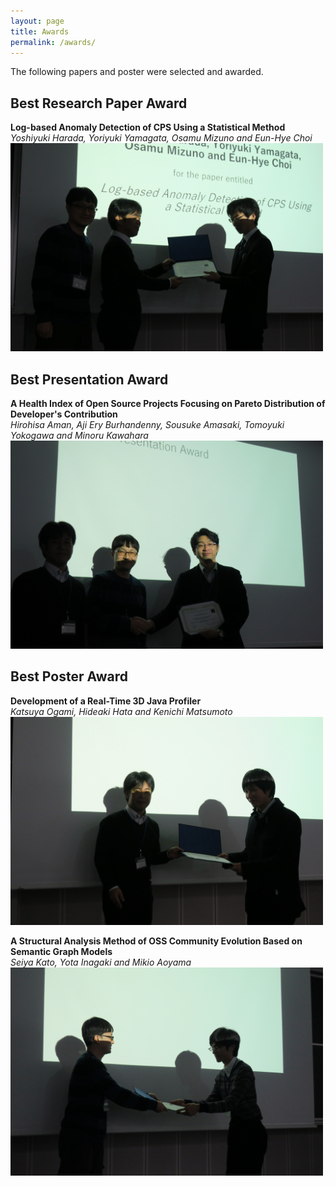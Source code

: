 ```yaml
---
layout: page
title: Awards
permalink: /awards/
---
```


The following papers and poster were selected and awarded.


## Best Research Paper Award
**Log-based Anomaly Detection of CPS Using a Statistical Method**  
*Yoshiyuki Harada, Yoriyuki Yamagata, Osamu Mizuno and Eun-Hye Choi*  
<img src="/images/best_paper.jpg" width="500"> 

## Best Presentation Award
**A Health Index of Open Source Projects Focusing on Pareto Distribution of Developer's Contribution**  
*Hirohisa Aman, Aji Ery Burhandenny, Sousuke Amasaki, Tomoyuki Yokogawa and Minoru Kawahara*  
<img src="/images/best_presentation.jpg" width="500"> 

## Best Poster Award
**Development of a Real-Time 3D Java Profiler**  
*Katsuya Ogami, Hideaki Hata and Kenichi Matsumoto*  
<img src="/images/best_poster_1.jpg" width="500"> 

**A Structural Analysis Method of OSS Community Evolution Based on Semantic Graph Models**  
*Seiya Kato, Yota Inagaki and Mikio Aoyama*  
<img src="/images/best_poster_2.jpg" width="500"> 